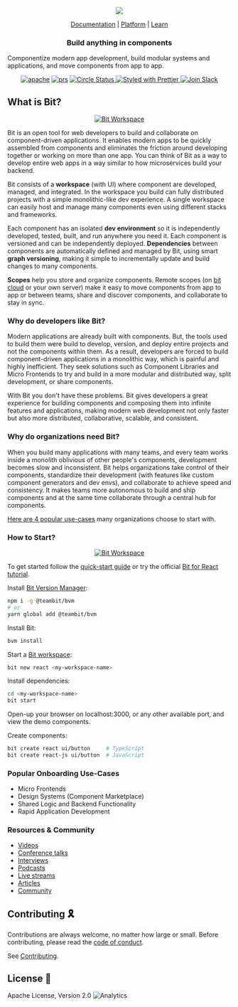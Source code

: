 <p align="center">
  <img src="https://storage.googleapis.com/bit-docs/readme-logo%20(6).png"/>
</p>

<p align="center">
  <a href="https://harmony-docs.bit.dev/">Documentation</a> |
  <a href="https://bit.dev/">Platform</a> |
  <a href="https://www.youtube.com/channel/UCuNkM3qIO79Q3-VrkcDiXfw">Learn</a>
</p>

<h3 align="center">
  Build anything in components
</h3>

<p align="center">
  
Componentize modern app development, build modular systems and applications, and move components from app to app.

<p align="center">
<a href="https://opensource.org/licenses/Apache-2.0"><img alt="apache" src="https://img.shields.io/badge/License-Apache%202.0-blue.svg"></a>
<a href="https://github.com/teambit/bit/blob/master/CONTRIBUTING.md"><img alt="prs" src="https://img.shields.io/badge/PRs-welcome-brightgreen.svg"></a>
<a href="https://circleci.com/gh/teambit/bit/tree/master"><img alt="Circle Status" src="https://circleci.com/gh/teambit/bit/tree/master.svg?style=shield&circle-token=d9fc5b19b90fb7e0655d941a5d7f21b61174c4e7">
<a href="https://github.com/prettier/prettier"><img alt ="Styled with Prettier" src="https://img.shields.io/badge/styled_with-prettier-ff69b4.svg">
<a href="https://join.slack.com/t/bit-dev-community/shared_invite/zt-o2tim18y-UzwOCFdTafmFKEqm2tXE4w" ><img alt="Join Slack" src="https://img.shields.io/badge/Slack-Join%20Bit%20Slack-blueviolet"/></a>

## What is Bit?

<p align="center">
  <a href="https://harmony-docs.bit.dev/">
    <img alt="Bit Workspace" src="https://storage.googleapis.com/static.bit.dev/harmony-docs/CleanShot%202021-05-28%20at%2021.01.49%402x.png" />
  </a>
</p>
<p align="left">

Bit is an open tool for web developers to build and collaborate on component-driven applications. It enables modern apps to be quickly assembled from components and eliminates the friction around developing together or working on more than one app. You can think of Bit as a way to develop entire web apps in a way similar to how microservices build your backend.

Bit consists of a **workspace** (with UI) where component are developed, managed, and integrated. In the workspace you build can fully distributed projects with a simple monolithic-like dev experience. A single workspace can easily host and manage many components even using different stacks and frameworks. 
  
Each component has an isolated **dev environment** so it is independently developed, tested, built, and run anywhere you need it. Each component is versioned and can be independently deployed. **Dependencies** between components are automatically defined and managed by Bit, using smart **graph versioning**, making it simple to incrementally update and build changes to many components.  
  
**Scopes** help you store and organize components. Remote scopes (on [bit cloud](https://bit.dev) or your own server) make it easy to move components from app to app or between teams, share and discover components, and collaborate to stay in sync. 
  
### Why do developers like Bit?

Modern applications are already built with components. But, the tools used to build them were build to develop, version, and deploy entire projects and not the components within them. As a result, developers are forced to build component-driven applications in a monolithic way, which is painful and highly inefficient. They seek solutions such as Component Libraries and Micro Frontends to try and build in a more modular and distributed way, split development, or share components.
  
With Bit you don't have these problems. Bit gives developers a great experience for building components and composing them into infinite features and applications, making modern web development not only faster but also more distributed, collaborative, scalable, and consistent.


### Why do organizations need Bit?

When you build many applications with many teams, and every team works inside a monolith oblivious of other people's components, development becomes slow and inconsistent. Bit helps organizations take control of their components, standardize their development (with features like custom component generators and dev envs), and collaborate to achieve speed and consistency. It makes teams more autonomous to build and ship components and at the same time collaborate through a central hub for components.
  
[Here are 4 popular use-cases](https://blog.bitsrc.io/4-bit-use-cases-build-like-the-best-teams-1c36560c7c6e) many organizations choose to start with.


### How to Start?

<p align="center">
  <a href="https://www.youtube.com/watch?v=7afMBwj5fR4">
    <img alt="Bit Workspace" src="https://storage.googleapis.com/static.bit.dev/harmony-docs/build%20with%20bit%20youtube.png" />
  </a>
</p>

To get started follow the [quick-start guide](https://harmony-docs.bit.dev/getting-started/installing-bit) or try the official [Bit for React tutorial](https://harmony-docs.bit.dev/tutorials/react/create-and-consume-components).

Install [Bit Version Manager](https://harmony-docs.bit.dev/getting-started/installing-bit):

```bash
npm i -g @teambit/bvm
# or
yarn global add @teambit/bvm
```

Install Bit:

```bash
bvm install
```

Start a [Bit workspace](https://harmony-docs.bit.dev/getting-started/initializing-workspace):

```bash
bit new react <my-workspace-name>
```

Install dependencies:

```bash
cd <my-workspace-name>
bit start
```
 
Open-up your browser on localhost:3000, or any other available port, and view the demo components.


Create components:

```bash
bit create react ui/button     # TypeScript
bit create react-js ui/button  # JavaScript
```


### Popular Onboarding Use-Cases

- Micro Frontends
- Design Systems (Component Marketplace)
- Shared Logic and Backend Functionality
- Rapid Application Development

### Resources & Community

- [Videos](https://www.youtube.com/c/Bitdev/videos)
- [Conference talks](https://harmony-docs.bit.dev/resources/interviews)
- [Interviews](https://harmony-docs.bit.dev/resources/interviews)
- [Podcasts](https://harmony-docs.bit.dev/resources/podcasts)
- [Live streams](https://harmony-docs.bit.dev/resources/live-streams)
- [Articles](https://harmony-docs.bit.dev/resources/articles)
- [Community](https://harmony-docs.bit.dev/resources/community)

## Contributing 🎗️

Contributions are always welcome, no matter how large or small. Before contributing, please read the [code of conduct](CODE_OF_CONDUCT.md).

See [Contributing](CONTRIBUTING.md).

## License 💮

Apache License, Version 2.0
![Analytics](https://ga-beacon.appspot.com/UA-96032224-1/bit/readme)

